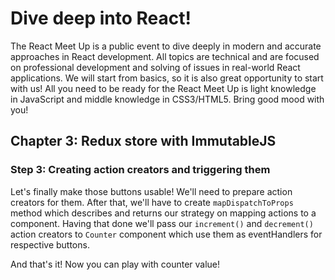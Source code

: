 # Dive deep into React!
The React Meet Up is a public event to dive deeply in modern and accurate approaches in React development.
All topics are technical and are focused on professional development and solving of issues in real-world React applications.
We will start from basics, so it is also great opportunity to start with us!
All you need to be ready for the React Meet Up is light knowledge in JavaScript and middle knowledge in CSS3/HTML5.
Bring good mood with you!

## Chapter 3: Redux store with ImmutableJS

### Step 3: Creating action creators and triggering them

Let's finally make those buttons usable! We'll need to prepare action creators for them. After that, we'll have to create `mapDispatchToProps` method which describes and returns our strategy on mapping actions to a component. Having that done we'll pass our `increment()` and `decrement()` action creators to `Counter` component which use them as eventHandlers for respective buttons.

And that's it! Now you can play with counter value!
